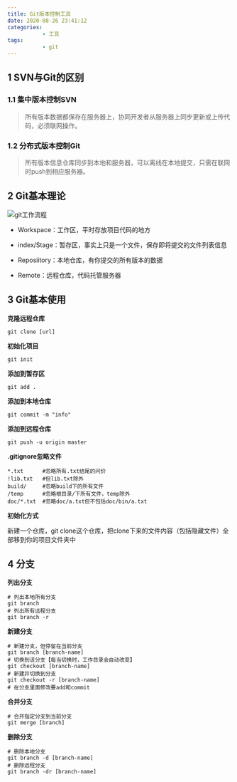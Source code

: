 ```yaml
---
title: Git版本控制工具
date: 2020-08-26 23:41:12
categories: 
           - 工具
tags:
           - git
---
```


## 1 SVN与Git的区别

### 1.1 集中版本控制SVN

> 所有版本数据都保存在服务器上，协同开发者从服务器上同步更新或上传代码，必须联网操作。

### 1.2 分布式版本控制Git

> 所有版本信息仓库同步到本地和服务器，可以离线在本地提交，只需在联网时push到相应服务器。



## 2 Git基本理论

![git工作流程](https://tva1.sinaimg.cn/large/007S8ZIlly1ggit1zgdcuj30i2084t8x.jpg)

- Workspace：工作区，平时存放项目代码的地方

- index/Stage：暂存区，事实上只是一个文件，保存即将提交的文件列表信息

- Reposiitory：本地仓库，有你提交的所有版本的数据

- Remote：远程仓库，代码托管服务器



## 3 Git基本使用

**克隆远程仓库**

```shell
git clone [url]
```

**初始化项目**

```shell
git init
```

**添加到暂存区**

```shell
git add .
```

**添加到本地仓库**

```shell
git commit -m "info"
```

**添加到远程仓库**

```shell
git push -u origin master 
```

**.gitignore忽略文件**

 ```shell
*.txt      #忽略所有.txt结尾的问价
!lib.txt   #但lib.txt除外
build/     #忽略build下的所有文件
/temp	   #忽略根目录/下所有文件，temp除外
doc/*.txt  #忽略doc/a.txt但不包括doc/bin/a.txt
 ```

**初始化方式**

新建一个仓库，git clone这个仓库，把clone下来的文件内容（包括隐藏文件）全部移到你的项目文件夹中

## 4 分支

**列出分支**

```shell
# 列出本地所有分支
git branch
# 列出所有远程分支
git branch -r
```

**新建分支**

```shell
# 新建分支，但停留在当前分支
git branch [branch-name]
# 切换到该分支【每当切换时，工作目录会自动改变】
git checkout [branch-name]
# 新建并切换到分支
git checkout -r [branch-name]
# 在分支里面修改要add和commit
```

**合并分支**

```shell
# 合并指定分支到当前分支
git merge [branch]
```

**删除分支**

```shell
# 删除本地分支
git branch -d [branch-name]
# 删除远程分支
git branch -dr [branch-name]
```